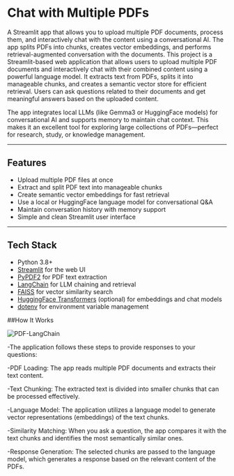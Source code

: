# Chat with Multiple PDFs

A Streamlit app that allows you to upload multiple PDF documents, process them, and interactively chat with the content using a conversational AI. The app splits PDFs into chunks, creates vector embeddings, and performs retrieval-augmented conversation with the documents.
This project is a Streamlit-based web application that allows users to upload multiple PDF documents and interactively chat with their combined content using a powerful language model. It extracts text from PDFs, splits it into manageable chunks, and creates a semantic vector store for efficient retrieval. Users can ask questions related to their documents and get meaningful answers based on the uploaded content.

The app integrates local LLMs (like Gemma3 or HuggingFace models) for conversational AI and supports memory to maintain chat context. This makes it an excellent tool for exploring large collections of PDFs—perfect for research, study, or knowledge management.

---

## Features

- Upload multiple PDF files at once
- Extract and split PDF text into manageable chunks
- Create semantic vector embeddings for fast retrieval
- Use a local or HuggingFace language model for conversational Q&A
- Maintain conversation history with memory support
- Simple and clean Streamlit user interface

---

## Tech Stack

- Python 3.8+
- [Streamlit](https://streamlit.io/) for the web UI
- [PyPDF2](https://pypi.org/project/PyPDF2/) for PDF text extraction
- [LangChain](https://python.langchain.com/) for LLM chaining and retrieval
- [FAISS](https://github.com/facebookresearch/faiss) for vector similarity search
- [HuggingFace Transformers](https://huggingface.co/docs/transformers/index) (optional) for embeddings and chat models
- [dotenv](https://pypi.org/project/python-dotenv/) for environment variable management


##How It Works


![PDF-LangChain](https://github.com/user-attachments/assets/071912b1-fa04-4a22-8cf8-286092df1ca0)

-The application follows these steps to provide responses to your questions:

-PDF Loading: The app reads multiple PDF documents and extracts their text content.

-Text Chunking: The extracted text is divided into smaller chunks that can be processed effectively.

-Language Model: The application utilizes a language model to generate vector representations (embeddings) of the text chunks.

-Similarity Matching: When you ask a question, the app compares it with the text chunks and identifies the most semantically similar ones.

-Response Generation: The selected chunks are passed to the language model, which generates a response based on the relevant content of the PDFs.
